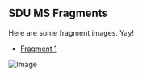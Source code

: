 ## SDU MS Fragments
Here are some fragment images. Yay!

* [Fragment 1](fragment1)

![Image](https://github.com/kristinbourassa/Rara/blob/master/JPEG/RARA-%20fragmenter-pakke-1_001.jpg)
